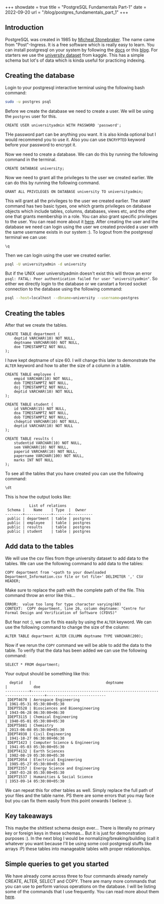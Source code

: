 +++
showdate = true
title = "PostgreSQL Fundamentals Part-1"
date = 2022-09-20
url = "/blog/postgres_fundamentals_part_1"
+++

## Introduction

PostgreSQL was created in 1985 by [Micheal Stonebraker](https://en.wikipedia.org/wiki/Michael_Stonebraker). The name came from "Post"-Ingress. It is a free software which is really easy to learn. 
You can install postgresql on your system by following the [docs](https://www.postgresql.org/download/) or this [blog](https://www.digitalocean.com/community/tutorials/how-to-install-postgresql-on-ubuntu-20-04-quickstart).
For starters we use the [university dataset](https://www.kaggle.com/datasets/ananta/student-performance-dataset?select=Department_Information.csv) from kaggle. This has a simple schema but lot's of data which is kinda useful for practicing indexing.

## Creating the database
Login to your postgresql interactive terminal using the following bash command:
```bash
sudo -u postgres psql
``` 
Before we create the database we need to create a user. We will be using the `postgres` user for this. 
```postgresql
CREATE USER universityadmin WITH PASSWORD 'password';
```
THe password part can be anything you want. It is also kinda optional but I would recommend you to use it. Also you can use ```ENCRYPTED``` keyword before your password to encrypt it.

Now we need to create a database. We can do this by running the following command in the terminal.
```postgresql
CREATE DATABASE university;
```
Now we need to grant all the privileges to the user we created earlier. We can do this by running the following command.
```postgresql
GRANT ALL PRIVILEGES ON DATABASE university TO universityadmin;
```
This will grant all the privileges to the user we created earlier. The `GRANT` command has two basic types, one which grants privileges on database objects which include tables, columns, databases, views etc, and the other one that grants membership in a role. You can also grant specific privileges to the user. You can read more about it [here](https://www.postgresql.org/docs/current/sql-grant.html). 
After creating the user and the database we need can login using the user we created provided a user with the same username exists in our system :). To logout from the postgresql terminal we can use:
```postgresql
\q
```
Then we can login using the user we created earlier.
```bash
psql -U universityadmin -d university
```
But if the UNIX user universityadmin doesn't exist this will throw an error `psql: FATAL: Peer authentication failed for user "universityadmin"`. So either we directly login to the database or we canstart a forced socket connection to the database using the following command: 
```bash
psql --host=localhost --dbname=university --username=postgres
```

## Creating the tables
After that we create the tables.
```postgresql
CREATE TABLE department (
    deptid VARCHAR(10) NOT NULL,
    deptname VARCHAR(60) NOT NULL,
    doe TIMESTAMPTZ NOT NULL
);
```
I have kept deptname of size 60. I will change this later to demonstrate the `ALTER` keyword and how to alter the size of a column in a table.  
```postgresql
CREATE TABLE employee (
    empid VARCHAR(10) NOT NULL,
    dob TIMESTAMPTZ NOT NULL,
    doj TIMESTAMPTZ NOT NULL,
    deptid VARCHAR(10) NOT NULL
);
```
    
```postgresql
CREATE TABLE student (
    id VARCHAR(15) NOT NULL,
    doa TIMESTAMPTZ NOT NULL,
    dob TIMESTAMPTZ NOT NULL,
    chdeptid VARCHAR(10) NOT NULL,
    deptid VARCHAR(10) NOT NULL
);
```
    
```postgresql
CREATE TABLE results (
    studentid VARCHAR(10) NOT NULL,
    sem VARCHAR(10) NOT NULL,
    paperid VARCHAR(10) NOT NULL,
    papername VARCHAR(100) NOT NULL,
    marks INT NOT NULL
);
```

To see all the tables that you have created you can use the following command:
```postgresql
\dt
```
This is how the output looks like:
```
           List of relations
 Schema |    Name    | Type  |  Owner   
--------+------------+-------+----------
 public | department | table | postgres
 public | employee   | table | postgres
 public | results    | table | postgres
 public | student    | table | postgres
```

## Add data to the tables
We will use the csv files from thge university dataset to add data to the tables. We can use the following command to add data to the tables:
```postgresql
COPY department from '<path to your downloaded Department_Information.csv file or txt file>' DELIMITER ',' CSV HEADER;
```
Make sure to replace the path with the complete path of the file. This command throw an error like this...
```
ERROR:  value too long for type character varying(60)
CONTEXT:  COPY department, line 26, column deptname: "Centre for Formal Design and Verification of Software (CFDVS)"
```
But fear not :), we can fix this easily by using the `ALTER` keyword. We can use the following command to change the size of the column:
```postgresql
ALTER TABLE department ALTER COLUMN deptname TYPE VARCHAR(200);
``` 
Now if we rerun the `COPY` command we will be able to add the data to the table. To verify that the data has been added we can use the following command:
```postgresql
SELECT * FROM department;
```
Your output should be something like this:
```
  deptid   |                                  deptname                                  |            doe            
-----------+----------------------------------------------------------------------------+---------------------------
 IDEPT4670 | Aerospace Engineering                                                      | 1961-05-31 05:30:00+05:30
 IDEPT5528 | Biosciences and Bioengineering                                             | 1943-06-28 06:30:00+06:30
 IDEPT3115 | Chemical Engineering                                                       | 1940-05-01 05:30:00+05:30
 IDEPT5881 | Chemistry                                                                  | 2013-06-08 05:30:00+05:30
 IDEPT4938 | Civil Engineering                                                          | 1941-10-27 06:30:00+06:30
 IDEPT1423 | Computer Science & Engineering                                             | 1941-05-03 05:30:00+05:30
 IDEPT4132 | Earth Sciences                                                             | 1982-08-19 05:30:00+05:30
 IDEPT2054 | Electrical Engineering                                                     | 1985-05-27 05:30:00+05:30
 IDEPT2357 | Energy Science and Engineering                                             | 2007-03-28 05:30:00+05:30
 IDEPT1537 | Humanities & Social Science                                                | 1953-09-14 05:30:00+05:30
```
We can repeat this for other tables as well. Simply replace the full path of your files and the table name. PS there are some errors that you may face but you can fix them easily from this point onwards I believe :). 

## Key takeaways

This maybe the shittiest schema design ever... There is literally no primary key or foreign keys in these schemas... But it is just for demonstration purposes :). In the next blog I would be normalizing/breaking/building (call it whatever you want because I'll be using some cool postgresql stuffs like arrays :P) these tables into manageable tables with proper relationships. 

## Simple queries to get you started

We have already come across three to four commands already namely CREATE, ALTER, SELECT and COPY. There are many more commands that you can use to perform various operations on the database. I will be listing some of the commands that I use frequently. You can read more about them [here](https://www.postgresql.org/docs/current/sql-commands.html).